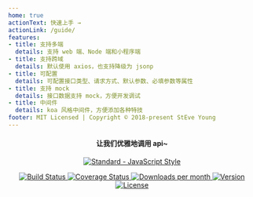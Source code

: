 ```yaml
---
home: true
actionText: 快速上手 →
actionLink: /guide/
features:
- title: 支持多端
  details: 支持 web 端、Node 端和小程序端
- title: 支持跨域
  details: 默认使用 axios，也支持降级为 jsonp
- title: 可配置
  details: 可配置接口类型、请求方式、默认参数、必填参数等属性
- title: 支持 mock
  details: 接口数据支持 mock，方便开发调试
- title: 中间件
  details: koa 风格中间件，方便添加各种特技
footer: MIT Licensed | Copyright © 2018-present StEve Young
---
```


<h4 align="center">让我们优雅地调用 api~</h4>

<p align="center">
    <a href="https://github.com/feross/standard" target="_blank">
        <img :src="$withBase('/standard.svg')" alt="Standard - JavaScript Style">
    </a>
</p>

<p align="center">
    <a href="https://circleci.com/gh/tuateam/tua-api/tree/master" target="_blank">
        <img src="https://img.shields.io/circleci/project/github/tuateam/tua-api/master.svg" alt="Build Status">
    </a>
    <a href="https://codecov.io/github/tuateam/tua-api?branch=master" target="_blank">
        <img src="https://img.shields.io/codecov/c/github/tuateam/tua-api/master.svg" alt="Coverage Status">
    </a>
    <a href="https://www.npmjs.com/package/tua-api" target="_blank">
        <img src="https://badgen.net/npm/dm/tua-api" alt="Downloads per month">
        <img src="https://img.shields.io/npm/v/tua-api.svg" alt="Version">
        <img src="https://img.shields.io/npm/l/tua-api.svg" alt="License">
    </a>
</p>
